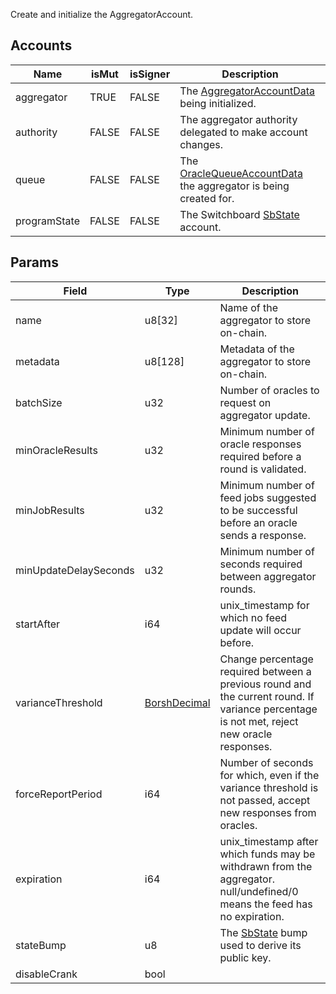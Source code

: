 Create and initialize the AggregatorAccount.

## Accounts
|Name|isMut|isSigner|Description|
|--|--|--|--|
| aggregator | TRUE | FALSE | The [AggregatorAccountData](/idl/accounts/AggregatorAccountData) being initialized. | 
| authority | FALSE | FALSE | The aggregator authority delegated to make account changes. | 
| queue | FALSE | FALSE | The [OracleQueueAccountData](/idl/accounts/OracleQueueAccountData) the aggregator is being created for. | 
| programState | FALSE | FALSE | The Switchboard [SbState](/idl/accounts/SbState) account. | 
## Params
|Field|Type|Description|
|--|--|--|
| name |  u8[32] | Name of the aggregator to store on-chain. |
| metadata |  u8[128] | Metadata of the aggregator to store on-chain. |
| batchSize |  u32 | Number of oracles to request on aggregator update. |
| minOracleResults |  u32 | Minimum number of oracle responses required before a round is validated. |
| minJobResults |  u32 | Minimum number of feed jobs suggested to be successful before an oracle sends a response. |
| minUpdateDelaySeconds |  u32 | Minimum number of seconds required between aggregator rounds. |
| startAfter |  i64 | unix_timestamp for which no feed update will occur before. |
| varianceThreshold |  [BorshDecimal](/idl/types/BorshDecimal) | Change percentage required between a previous round and the current round. If variance percentage is not met, reject new oracle responses. |
| forceReportPeriod |  i64 | Number of seconds for which, even if the variance threshold is not passed, accept new responses from oracles. |
| expiration |  i64 | unix_timestamp after which funds may be withdrawn from the aggregator. null/undefined/0 means the feed has no expiration. |
| stateBump |  u8 | The [SbState](/idl/accounts/SbState) bump used to derive its public key. |
| disableCrank |  bool |  |
